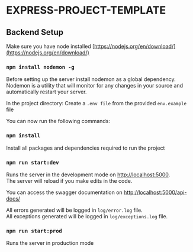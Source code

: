 # EXPRESS-PROJECT-TEMPLATE

## Backend Setup

Make sure you have node installed [https://nodejs.org/en/download/](https://nodejs.org/en/download/)

### `npm install nodemon -g`

Before setting up the server install nodemon as a global dependency.<br />
Nodemon is a utility that will monitor for any changes in your source and automatically restart your server.<br />

In the project directory:
Create a `.env file` from the provided `env.example` file

You can now run the following commands:
### `npm install`

Install all packages and dependencies required to run the project

### `npm run start:dev`

Runs the server in the development mode on [http://localhost:5000](http://localhost:5000).<br />
The server will reload if you make edits in the code.<br />

You can access the swagger documentation on [http://localhost:5000/api-docs/](http://localhost:5000/api-docs/)<br />

All errors generated will be logged in `log/error.log` file.<br />
All exceptions generated will be logged in `log/exceptions.log` file.<br />

### `npm run start:prod`
Runs the server in production mode
